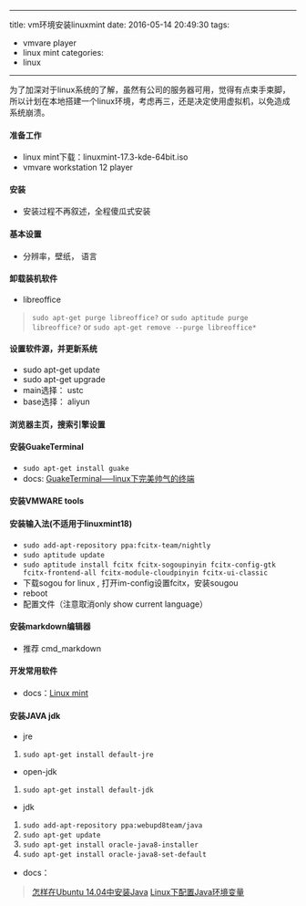 -----
title: vm环境安装linuxmint
date: 2016-05-14 20:49:30
tags: 
  - vmvare player
  - linux mint
categories: 
  - linux
-----

为了加深对于linux系统的了解，虽然有公司的服务器可用，觉得有点束手束脚，所以计划在本地搭建一个linux环境，考虑再三，还是决定使用虚拟机，以免造成系统崩溃。
<!--more-->
#### 准备工作
- linux mint下载：linuxmint-17.3-kde-64bit.iso
- vmvare workstation 12 player

#### 安装
- 安装过程不再叙述，全程傻瓜式安装

#### 基本设置
- 分辨率，壁纸， 语言

#### 卸载装机软件
- libreoffice
> `sudo apt-get purge libreoffice?`
> or `sudo aptitude purge libreoffice?`
> or `sudo apt-get remove --purge libreoffice*`

#### 设置软件源，并更新系统
- sudo apt-get update
- sudo apt-get upgrade
- main选择： ustc
- base选择： aliyun

#### 浏览器主页，搜索引擎设置

#### 安装GuakeTerminal
- `sudo apt-get install guake`
- docs: [GuakeTerminal──linux下完美帅气的终端](http://www.2cto.com/os/201410/343251.html)

#### 安装VMWARE tools

#### 安装输入法(不适用于linuxmint18)
- `sudo add-apt-repository ppa:fcitx-team/nightly`
- `sudo aptitude update`
- `sudo aptitude install fcitx fcitx-sogoupinyin fcitx-config-gtk fcitx-frontend-all fcitx-module-cloudpinyin fcitx-ui-classic`
- 下载sogou for linux , 打开im-config设置fcitx，安装sougou
- reboot
- 配置文件（注意取消only show current language）

#### 安装markdown编辑器
- 推荐 cmd_markdown

#### 开发常用软件
- docs：[Linux mint](http://www.jianshu.com/p/c5a29e476526)

#### 安装JAVA jdk
- jre 
1. `sudo apt-get install default-jre`

- open-jdk
1. `sudo apt-get install default-jdk`

- jdk
1. `sudo add-apt-repository ppa:webupd8team/java`
2. `sudo apt-get update`
3. `sudo apt-get install oracle-java8-installer`
4. `sudo apt-get install oracle-java8-set-default`

- docs：
> [怎样在Ubuntu 14.04中安装Java](http://www.linuxidc.com/Linux/2014-09/106445.htm)
> [Linux下配置Java环境变量](http://my.oschina.net/fhd/blog/335156)




